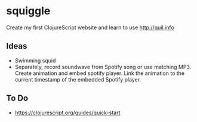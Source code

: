 # squiggle

Create my first ClojureScript website and learn to use http://quil.info

## Ideas

- Swimming squid
- Separately, record soundwave from Spotify song or use matching MP3. Create animation and embed spotify player. Link the animation to the current timestamp of the embedded Spotify player.

## To Do

- https://clojurescript.org/guides/quick-start

